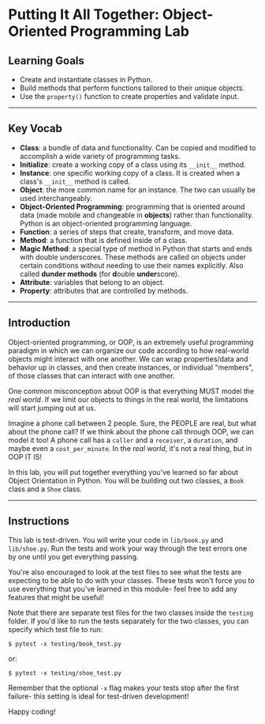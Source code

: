 # Putting It All Together: Object-Oriented Programming Lab

## Learning Goals

- Create and instantiate classes in Python.
- Build methods that perform functions tailored to their unique objects.
- Use the `property()` function to create properties and validate input.

***

## Key Vocab

- **Class**: a bundle of data and functionality. Can be copied and modified to
accomplish a wide variety of programming tasks.
- **Initialize**: create a working copy of a class using its `__init__`
method.
- **Instance**: one specific working copy of a class. It is created when a
class's `__init__` method is called.
- **Object**: the more common name for an instance. The two can usually be used
interchangeably.
- **Object-Oriented Programming**: programming that is oriented around data
(made mobile and changeable in **objects**) rather than functionality. Python
is an object-oriented programming language.
- **Function**: a series of steps that create, transform, and move data.
- **Method**: a function that is defined inside of a class.
- **Magic Method**: a special type of method in Python that starts and ends
with double underscores. These methods are called on objects under certain
conditions without needing to use their names explicitly. Also called **dunder
methods** (for **d**ouble **under**score).
- **Attribute**: variables that belong to an object.
- **Property**: attributes that are controlled by methods.

***

## Introduction

Object-oriented programming, or OOP, is an extremely useful programming paradigm
in which we can organize our code according to how real-world objects might
interact with one another. We can wrap properties/data and behavior up in
classes, and then create instances, or individual "members", of those classes
that can interact with one another.

One common misconception about OOP is that everything MUST model the _real
world_. If we limit our objects to things in the real world, the limitations
will start jumping out at us.

Imagine a phone call between 2 people. Sure, the PEOPLE are real, but what about
the phone call? If we think about the phone call through OOP, we can model it
too! A phone call has a `caller` and a `receiver`, a `duration`, and maybe even a
`cost_per_minute`. In the _real world_, it's not a real thing, but in OOP IT IS!

In this lab, you will put together everything you've learned so far about Object
Orientation in Python. You will be building out two classes, a `Book` class and a
`Shoe` class.

***

## Instructions

This lab is test-driven. You will write your code in `lib/book.py` and
`lib/shoe.py`. Run the tests and work your way through the test errors one by
one until you get everything passing.

You're also encouraged to look at the test files to see what the tests are
expecting to be able to do with your classes. These tests won't force you to
use everything that you've learned in this module- feel free to add any
features that might be useful!

Note that there are separate test files for the two classes inside the `testing`
folder. If you'd like to run the tests separately for the two classes, you can
specify which test file to run:

```console
$ pytest -x testing/book_test.py
```

or:

```console
$ pytest -x testing/shoe_test.py
```

Remember that the optional `-x` flag makes your tests stop after the first
failure- this setting is ideal for test-driven development!

Happy coding!
